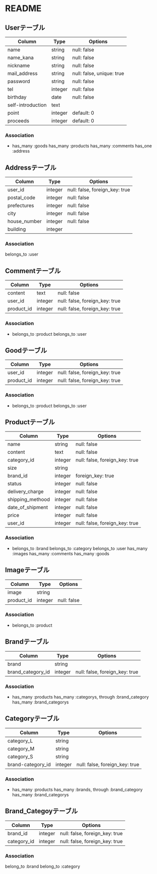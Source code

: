 # README

## Userテーブル 
<!-- 1/10現在デバイス生成のため、nickname,mail.passwordの3種のみで作成 -->
|Column|Type|Options|
|------|----|-------|
|name|string|null: false|
|name_kana|string|null: false|
|nickname|string|null: false|
|mail_address|string|null: false, unique: true|
|password|string|null: false|
|tel|integer|null: false|
|birthday|date|null: false|
|self-introduction|text||
|point|integer|default: 0|
|proceeds|integer|default: 0|
### Association
- has_many :goods
  has_many :products
  has_many :comments
  has_one :address

## Addressテーブル
|Column|Type|Options|
|------|----|-------|
|user_id|integer|null: false, foreign_key: true|
|postal_code|integer|null: false|
|prefectures|integer|null: false|
|city|integer|null: false|
|house_number|integer|null: false|
|building|integer||
### Association
  belongs_to :user
  
## Commentテーブル
|Column|Type|Options|
|------|----|-------|
|content|text|null: false|
|user_id|integer|null: false, foreign_key: true|
|product_id|integer|null: false, foreign_key: true|
### Association
- belongs_to :product
  belongs_to :user


## Goodテーブル
|Column|Type|Options|
|------|----|-------|
|user_id|integer|null: false, foreign_key: true|
|product_id|integer|null: false, foreign_key: true|
### Association
- belongs_to :product
  belongs_to :user


## Productテーブル
|Column|Type|Options|
|------|----|-------|
|name|string|null: false|
|content|text|null: false|
|category_id|integer|null: false, foreign_key: true|
|size|string||
|brand_id|integer|foreign_key: true|
|status|integer|null: false|
|delivery_charge|integer|null: false|
|shipping_methood|integer|null: false|
|date_of_shipment|integer|null: false|
|price|integer|null: false|
|user_id|integer|null: false, foreign_key: true|
### Association
- belongs_to :brand
  belongs_to :category
  belongs_to :user
  has_many :images
  has_many :comments
  has_many :goods


## Imageテーブル
|Column|Type|Options|
|------|----|-------|
|image|string||
|product_id|integer|null: false|
### Association
- belongs_to :product


## Brandテーブル
|Column|Type|Options|
|------|----|-------|
|brand|string||
|brand_category_id|integer|null: false, foreign_key: true|
### Association
  - has_many :products
    has_many :categorys, through :brand_category
    has_many :brand_categorys

## Categoryテーブル
|Column|Type|Options|
|------|----|-------|
|category_L|string||
|category_M|string||
|category_S|string||
|brand-category_id|integer|null: false, foreign_key: true|
### Association
- has_many :products
  has_many :brands, through :brand_category
  has_many :brand_categorys
  

## Brand_Categoyテーブル
|Column|Type|Options|
|------|----|-------|
|brand_id|integer|null: false, foreign_key: true|
|category_id|integer|null: false, foreign_key: true|
### Association
  belong_to :brand
  belong_to :category